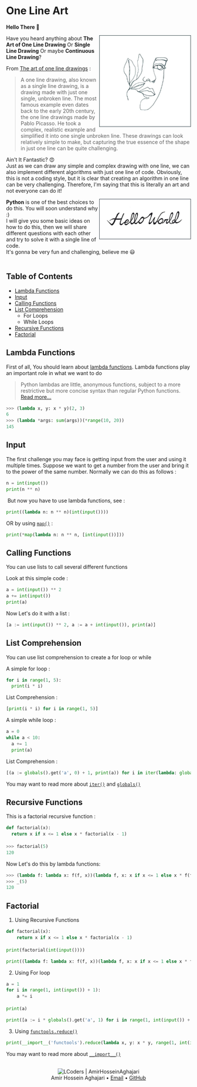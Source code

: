 # One Line Art


**Hello There 👋**

<img src="/images/OneLineArt.jpg" alt="OneLineArt" title="sample" width="250" height="250" align="right" />

Have you heard anything about **The Art of One Line Drawing** Or **Single Line Drawing** Or maybe **Continuous Line Drawing**?

From [The art of one line drawings](https://medium.com/@michellegemmeke/the-art-of-one-line-drawings-8cd8fd5a5af7) :
> A one line drawing, also known as a single line drawing, is a drawing made with just one single, unbroken line.
> The most famous example even dates back to the early 20th century, the one line drawings made by Pablo Picasso. He took a complex, realistic example and simplified it into one single unbroken line. These drawings can look relatively simple to make, but capturing the true essence of the shape in just one line can be quite challenging.

Ain't It Fantastic? 😍 <br>
Just as we can draw any simple and complex drawing with one line, we can also implement different algorithms with just one line of code. Obviously, this is not a coding style, but it is clear that creating an algorithm in one line can be very challenging. Therefore, I'm saying that this is literally an art and not everyone can do it!  

<img src="/images/HelloWorld.jpg" alt="HelloWorld" title="HelloWorld" width="250" align="right" />

**Python** is one of the best choices to do this. You will soon understand why :)<br>
I will give you some basic ideas on how to do this, then we will share different questions with each other and try to solve it with a single line of code.
<br>It's gonna be very fun and challenging, believe me 😃
<br><br>

## Table of Contents  
- [Lambda Functions](#lambda-functions)
- [Input](#input)
- [Calling Functions](#calling-functions)
- [List Comprehension](#list-comprehension)
  - For Loops
  - While Loops
- [Recursive Functions](#recursive-functions)
- [Factorial](#factorial)

## Lambda Functions
First of all, You should learn about [lambda functions](https://www.w3schools.com/python/python_lambda.asp). Lambda functions play an important role in what we want to do

> Python lambdas are little, anonymous functions, subject to a more restrictive but more concise syntax than regular Python functions.
[Read more...](https://realpython.com/python-lambda/#lambda-calculus)

```py
>>> (lambda x, y: x * y)(2, 3)
6
>>> (lambda *args: sum(args))(*range(10, 20))
145
```

## Input
The first challenge you may face is getting input from the user and using it multiple times. Suppose we want to get a number from the user and bring it to the power of the same number. Normally we can do this as follows :

```py
n = int(input())
print(n ** n)
```
‍‍‍
But now you have to use lambda functions, see :
```py
print((lambda n: n ** n)(int(input())))
```

OR by using [`map()`](https://www.w3schools.com/python/ref_func_map.asp) :
```py
print(*map(lambda n: n ** n, [int(input())]))
```

## Calling Functions
You can use lists to call several different functions

Look at this simple code :
```py
a = int(input()) ** 2
a += int(input())
print(a)
```

Now Let's do it with a list :
```py
[a := int(input()) ** 2, a := a + int(input()), print(a)]
```

## List Comprehension
You can use list comprehension to create a for loop or while

A simple for loop :
```py
for i in range(1, 5):
  print(i * i)
```
List Comprehension :
```py
[print(i * i) for i in range(1, 5)]
```

A simple while loop :
``` py
a = 0
while a < 10:
  a += 1
  print(a)
```
List Comprehension :
```py
[(a := globals().get('a', 0) + 1, print(a)) for i in iter(lambda: globals().get('a', 0) < 10, False)]
```
You may want to read more about [`iter()`](https://www.w3schools.com/python/ref_func_iter.asp) and [`globals()`](https://www.w3schools.com/python/ref_func_globals.asp)

## Recursive Functions

This is a factorial recursive function :
```py
def factorial(x):
  return x if x <= 1 else x * factorial(x - 1)

>>> factorial(5)
120
```

Now Let's do this by lambda functions:
```py
>>> (lambda f: lambda x: f(f, x))(lambda f, x: x if x <= 1 else x * f(f, x - 1))
>>> _(5)
120
```

## Factorial

1. Using Recursive Functions
```py
def factorial(x):
    return x if x <= 1 else x * factorial(x - 1)

print(factorial(int(input())))
```
```py
print((lambda f: lambda x: f(f, x))(lambda f, x: x if x <= 1 else x * f(f, x - 1))(int(input())))
```
2. Using For loop
```py
a = 1
for i in range(1, int(input()) + 1):
    a *= i

print(a)
```
```py
print([a := i * globals().get('a', 1) for i in range(1, int(input()) + 1)][-1])
```
3. Using [`functools.reduce()`](https://docs.python.org/3/library/functools.html#functools.reduce)
```py
print(__import__('functools').reduce(lambda x, y: x * y, range(1, int(input()) + 1)))
```
You may want to read more about [`__import__()`](https://docs.python.org/3/library/functions.html#import__)


<br>
<div align="center">
  <img width="64" alt="LCoders | AmirHosseinAghajari" src="https://user-images.githubusercontent.com/30867537/90538314-a0a79200-e193-11ea-8d90-0a3576e28a18.png">
  <br><a>Amir Hossein Aghajari</a> • <a href="mailto:amirhossein.aghajari.82@gmail.com">Email</a> • <a href="https://github.com/Aghajari">GitHub</a>
</div>
